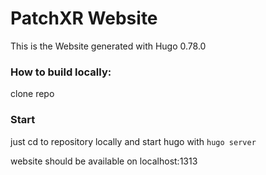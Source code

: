 # PatchXR Website

This is the Website generated with Hugo 0.78.0

### How to build locally:

clone repo

### Start
just cd to repository locally and start hugo with
`hugo server`

website should be available on localhost:1313
